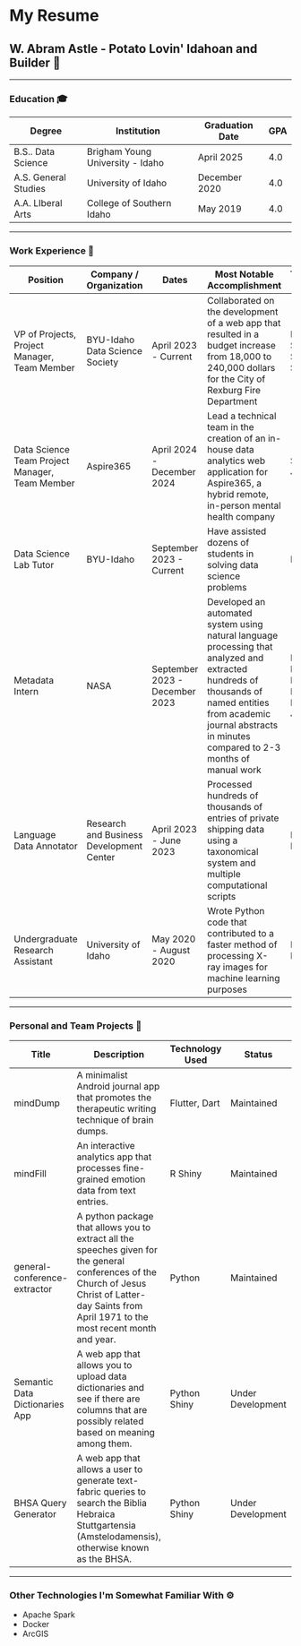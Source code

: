# My Resume

## W. Abram Astle - Potato Lovin' Idahoan and Builder 🥔

---
### Education 🎓
| Degree | Institution | Graduation Date | GPA |
|--------|-------------|-----------------|-----|
| B.S.. Data Science | Brigham Young University - Idaho | April 2025 | 4.0 |
| A.S. General Studies | University of Idaho | December 2020 | 4.0 |
| A.A. LIberal Arts | College of Southern Idaho | May 2019 | 4.0 |

---
### Work Experience 🔨
| Position | Company / Organization | Dates | Most Notable Accomplishment | Technology Used |
|----------|---------|-------|-----------------|-----------------|
| VP of Projects, Project Manager, Team Member | BYU-Idaho Data Science Society | April 2023 - Current | Collaborated on the development of a web app that resulted in a budget increase from 18,000 to 240,000 dollars for the City of Rexburg Fire Department | Python, R, SQL, Streamlit, Shiny |
| Data Science Team Project Manager, Team Member | Aspire365 | April 2024 - December 2024 | Lead a technical team in the creation of an in-house data analytics web application for Aspire365, a hybrid remote, in-person mental health company | Shiny, R, Javascript |
| Data Science Lab Tutor| BYU-Idaho | September 2023 - Current | Have assisted dozens of students in solving data science problems| Python, R |
| Metadata Intern | NASA | September 2023 - December 2023 | Developed an automated system using natural language processing that analyzed and extracted hundreds of thousands of named entities from academic journal abstracts in minutes compared to 2-3 months of manual work | Python, Multiple Deep Learning Models, Javascript |
| Language Data Annotator | Research and Business Development Center | April 2023 - June 2023 | Processed hundreds of thousands of entries of private shipping data using a taxonomical system and multiple computational scripts | Python, Bash |
| Undergraduate Research Assistant | University of Idaho | May 2020 - August 2020 | Wrote Python code that contributed to a faster method of processing X-ray images for machine learning purposes  | Python, Fortran |

---
### Personal and Team Projects 👤
| Title | Description | Technology Used | Status | URL |
|--------|-------------|-----------------|---- | -----|
| mindDump | A minimalist Android journal app that promotes the therapeutic writing technique of brain dumps.| Flutter, Dart | Maintained | https://github.com/c-a-s-t-l-e/mindDump/ |
| mindFill | An interactive analytics app that processes fine-grained emotion data from text entries. | R Shiny | Maintained | https://github.com/c-a-s-t-l-e/mindFill |
| general-conference-extractor | A python package that allows you to extract all the speeches given for the general conferences of the Church of Jesus Christ of Latter-day Saints from April 1971 to the most recent month and year. | Python | Maintained | https://c-a-s-t-l-e.github.io/general-conference-extractor/ | 
| Semantic Data Dictionaries App | A web app that allows you to upload data dictionaries and see if there are columns that are possibly related based on meaning among them. | Python Shiny | Under Development | https://c-a-s-t-l-e.github.io/semantic_data_dictionaries_app/ |
| BHSA Query Generator | A web app that allows a user to generate text-fabric queries to search the Biblia Hebraica Stuttgartensia (Amstelodamensis), otherwise known as the BHSA. | Python Shiny | Under Development | https://c-a-s-t-l-e.github.io/bhsa-query-generator/ |

---
### Other Technologies I'm Somewhat Familiar With ⚙️

- Apache Spark
- Docker
- ArcGIS
